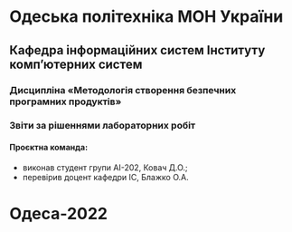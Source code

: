 # Одеська політехніка МОН України
## Кафедра інформаційних систем Інституту комп’ютерних систем
### Дисципліна «Методологія створення безпечних програмних продуктів»
### Звіти за рішеннями лабораторних робіт
#### Проєктна команда:
- виконав студент групи АІ-202, Ковач Д.О.;
- перевірив доцент кафедри ІС, Блажко О.А.
# Одеса-2022